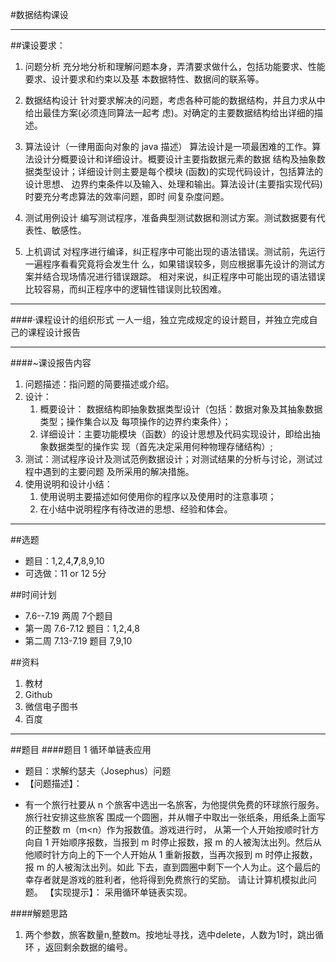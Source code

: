 #数据结构课设
- ---
##课设要求：
1. 问题分析 
充分地分析和理解问题本身，弄清要求做什么，包括功能要求、性能要求、设计要求和约束以及基
本数据特性、数据间的联系等。 

2. 数据结构设计 
针对要求解决的问题，考虑各种可能的数据结构，并且力求从中给出最佳方案(必须连同算法一起考
虑)。对确定的主要数据结构给出详细的描述。

3. 算法设计（一律用面向对象的 java 描述） 
算法设计是一项最困难的工作。算法设计分概要设计和详细设计。概要设计主要指数据元素的数据
结构及抽象数据类型设计；详细设计则主要是每个模块 (函数)的实现代码设计，包括算法的设计思想、
边界约束条件以及输入、处理和输出。算法设计(主要指实现代码)时要充分考虑算法的效率问题，即时
间复杂度问题。 

4. 测试用例设计 
编写测试程序，准备典型测试数据和测试方案。测试数据要有代表性、敏感性。 

5. 上机调试 
对程序进行编译，纠正程序中可能出现的语法错误。测试前，先运行一遍程序看看究竟将会发生什
么，如果错误较多，则应根据事先设计的测试方案并结合现场情况进行错误跟踪。 
相对来说，纠正程序中可能出现的语法错误比较容易，而纠正程序中的逻辑性错误则比较困难。 
- ---
####·课程设计的组织形式 
 一人一组，独立完成规定的设计题目，并独立完成自己的课程设计报告
 
 - --
 ####~课设报告内容
1. 问题描述：指问题的简要描述或介绍。 
2. 设计：
    1. 概要设计： 数据结构即抽象数据类型设计（包括：数据对象及其抽象数据类型；操作集合以及
 每项操作的边界约束条件）； 
    2. 详细设计：主要功能模块（函数）的设计思想及代码实现设计，即给出抽象数据类型的操作实
 现（首先决定采用何种物理存储结构）;
3. 测试：测试程序设计及测试范例数据设计；对测试结果的分析与讨论，测试过程中遇到的主要问题
 及所采用的解决措施。
4. 使用说明和设计小结：
    1. 使用说明主要描述如何使用你的程序以及使用时的注意事项； 
    2. 在小结中说明程序有待改进的思想、经验和体会。
- ---
##选题
- 题目：1,2,4,**7**,8,9,10
- 可选做：11 or 12 5分

##时间计划
- 7.6--7.19 两周 7个题目
- 第一周 7.6-7.12 题目：1,2,4,8
- 第二周 7.13-7.19 题目 7,9,10

##资料
1. 教材
2. Github
3. 微信电子图书
4. 百度
- --
##题目
####题目 1 循环单链表应用
- 题目：求解约瑟夫（Josephus）问题 
- 【问题描述】： 
* 有一个旅行社要从 n 个旅客中选出一名旅客，为他提供免费的环球旅行服务。旅行社安排这些旅客
围成一个圆圈，并从帽子中取出一张纸条，用纸条上面写的正整数 m（m<n）作为报数值。游戏进行时，
从第一个人开始按顺时针方向自 1 开始顺序报数，当报到 m 时停止报数，报 m 的人被淘汰出列。然后从
他顺时针方向上的下一个人开始从 1 重新报数，当再次报到 m 时停止报数，报 m 的人被淘汰出列。如此
下去，直到圆圈中剩下一个人为止。这个最后的幸存者就是游戏的胜利者，他将得到免费旅行的奖励。
请让计算机模拟此问题。 【实现提示】： 
采用循环单链表实现。

####解题思路
1. 两个参数，旅客数量n,整数m。按地址寻找，选中delete，人数为1时，跳出循环 ，返回剩余数据的编号。